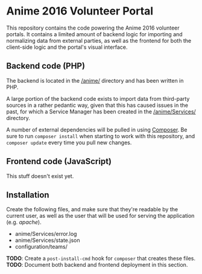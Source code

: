 Anime 2016 Volunteer Portal
===
This repository contains the code powering the Anime 2016 volunteer portals. It contains a limited
amount of backend logic for importing and normalizing data from external parties, as well as the
frontend for both the client-side logic and the portal's visual interface.

## Backend code (PHP)
The backend is located in the [/anime/](/anime/) directory and has been written in PHP.

A large portion of the backend code exists to import data from third-party sources in a rather
pedantic way, given that this has caused issues in the past, for which a Service Manager has been
created in the [/anime/Services/](/anime/Services/) directory.

A number of external dependencies will be pulled in using [Composer](https://getcomposer.org). Be
sure to run `composer install` when starting to work with this repository, and `composer update`
every time you pull new changes.

## Frontend code (JavaScript)
This stuff doesn't exist yet.

## Installation
Create the following files, and make sure that they're readable by the current user, as well as the
user that will be used for serving the application (e.g. _apache_).

  - anime/Services/error.log
  - anime/Services/state.json
  - configuration/teams/

**TODO**: Create a `post-install-cmd` hook for `composer` that creates these files.
**TODO**: Document both backend and frontend deployment in this section.
